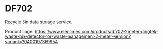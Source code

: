 # DF702

Recycle Bin data storage service.

Product
page: <https://www.elecomes.com/products/df702-2meter-dingtek-waste-bin-detector-for-waste-management-2-meter-version?variant=20400197369954>